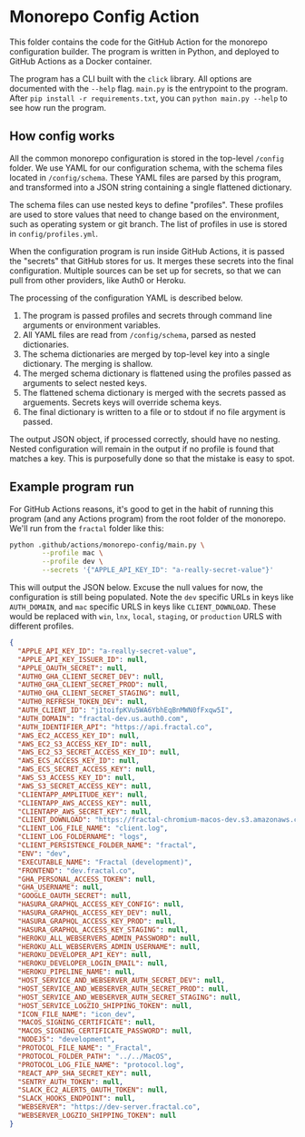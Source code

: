 # Monorepo Config Action

This folder contains the code for the GitHub Action for the monorepo configuration builder. The program is written in Python, and deployed to GitHub Actions as a Docker container.

The program has a CLI built with the `click` library. All options are documented with the `--help` flag. `main.py` is the entrypoint to the program. After `pip install -r requirements.txt`, you can `python main.py --help` to see how run the program.

## How config works

All the common monorepo configuration is stored in the top-level `/config` folder. We use YAML for our configuration schema, with the schema files located in `/config/schema`. These YAML files are parsed by this program, and transformed into a JSON string containing a single flattened dictionary.

The schema files can use nested keys to define "profiles". These profiles are used to store values that need to change based on the environment, such as operating system or git branch. The list of profiles in use is stored in `config/profiles.yml`.

When the configuration program is run inside GitHub Actions, it is passed the "secrets" that GitHub stores for us. It merges these secrets into the final configuration. Multiple sources can be set up for secrets, so that we can pull from other providers, like Auth0 or Heroku.

The processing of the configuration YAML is described below.

1. The program is passed profiles and secrets through command line arguments or environment variables.
2. All YAML files are read from `/config/schema`, parsed as nested dictionaries.
3. The schema dictionaries are merged by top-level key into a single dictionary. The merging is shallow.
4. The merged schema dictionary is flattened using the profiles passed as arguments to select nested keys.
5. The flattened schema dictionary is merged with the secrets passed as arguements. Secrets keys will override schema keys.
6. The final dictionary is written to a file or to stdout if no file argyment is passed.

The output JSON object, if processed correctly, should have no nesting. Nested configuration will remain in the output if no profile is found that matches a key. This is purposefully done so that the mistake is easy to spot.

## Example program run

For GitHub Actions reasons, it's good to get in the habit of running this program (and any Actions program) from the root folder of the monorepo. We'll run from the `fractal` folder like this:

```sh
python .github/actions/monorepo-config/main.py \
        --profile mac \
        --profile dev \
        --secrets '{"APPLE_API_KEY_ID": "a-really-secret-value"}'

```

This will output the JSON below. Excuse the null values for now, the configuration is still being populated. Note the `dev` specific URLs in keys like `AUTH_DOMAIN`, and `mac` specific URLS in keys like `CLIENT_DOWNLOAD`. These would be replaced with `win`, `lnx`, `local`, `staging`, or `production` URLS with different profiles.

```json
{
  "APPLE_API_KEY_ID": "a-really-secret-value",
  "APPLE_API_KEY_ISSUER_ID": null,
  "APPLE_OAUTH_SECRET": null,
  "AUTH0_GHA_CLIENT_SECRET_DEV": null,
  "AUTH0_GHA_CLIENT_SECRET_PROD": null,
  "AUTH0_GHA_CLIENT_SECRET_STAGING": null,
  "AUTH0_REFRESH_TOKEN_DEV": null,
  "AUTH_CLIENT_ID": "j1toifpKVu5WA6YbhEqBnMWN0fFxqw5I",
  "AUTH_DOMAIN": "fractal-dev.us.auth0.com",
  "AUTH_IDENTIFIER_API": "https://api.fractal.co",
  "AWS_EC2_ACCESS_KEY_ID": null,
  "AWS_EC2_S3_ACCESS_KEY_ID": null,
  "AWS_EC2_S3_SECRET_ACCESS_KEY_ID": null,
  "AWS_ECS_ACCESS_KEY_ID": null,
  "AWS_ECS_SECRET_ACCESS_KEY": null,
  "AWS_S3_ACCESS_KEY_ID": null,
  "AWS_S3_SECRET_ACCESS_KEY": null,
  "CLIENTAPP_AMPLITUDE_KEY": null,
  "CLIENTAPP_AWS_ACCESS_KEY": null,
  "CLIENTAPP_AWS_SECRET_KEY": null,
  "CLIENT_DOWNLOAD": "https://fractal-chromium-macos-dev.s3.amazonaws.com/Fractal.dmg",
  "CLIENT_LOG_FILE_NAME": "client.log",
  "CLIENT_LOG_FOLDERNAME": "logs",
  "CLIENT_PERSISTENCE_FOLDER_NAME": "fractal",
  "ENV": "dev",
  "EXECUTABLE_NAME": "Fractal (development)",
  "FRONTEND": "dev.fractal.co",
  "GHA_PERSONAL_ACCESS_TOKEN": null,
  "GHA_USERNAME": null,
  "GOOGLE_OAUTH_SECRET": null,
  "HASURA_GRAPHQL_ACCESS_KEY_CONFIG": null,
  "HASURA_GRAPHQL_ACCESS_KEY_DEV": null,
  "HASURA_GRAPHQL_ACCESS_KEY_PROD": null,
  "HASURA_GRAPHQL_ACCESS_KEY_STAGING": null,
  "HEROKU_ALL_WEBSERVERS_ADMIN_PASSWORD": null,
  "HEROKU_ALL_WEBSERVERS_ADMIN_USERNAME": null,
  "HEROKU_DEVELOPER_API_KEY": null,
  "HEROKU_DEVELOPER_LOGIN_EMAIL": null,
  "HEROKU_PIPELINE_NAME": null,
  "HOST_SERVICE_AND_WEBSERVER_AUTH_SECRET_DEV": null,
  "HOST_SERVICE_AND_WEBSERVER_AUTH_SECRET_PROD": null,
  "HOST_SERVICE_AND_WEBSERVER_AUTH_SECRET_STAGING": null,
  "HOST_SERVICE_LOGZIO_SHIPPING_TOKEN": null,
  "ICON_FILE_NAME": "icon_dev",
  "MACOS_SIGNING_CERTIFICATE": null,
  "MACOS_SIGNING_CERTIFICATE_PASSWORD": null,
  "NODEJS": "development",
  "PROTOCOL_FILE_NAME": "_Fractal",
  "PROTOCOL_FOLDER_PATH": "../../MacOS",
  "PROTOCOL_LOG_FILE_NAME": "protocol.log",
  "REACT_APP_SHA_SECRET_KEY": null,
  "SENTRY_AUTH_TOKEN": null,
  "SLACK_EC2_ALERTS_OAUTH_TOKEN": null,
  "SLACK_HOOKS_ENDPOINT": null,
  "WEBSERVER": "https://dev-server.fractal.co",
  "WEBSERVER_LOGZIO_SHIPPING_TOKEN": null
}
```
